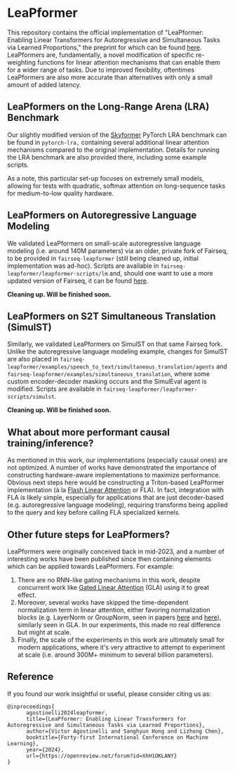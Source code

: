 # LeaPformer
This repository contains the official implementation of "LeaPformer: Enabling Linear Transformers for Autoregressive and Simultaneous Tasks via Learned Proportions," the preprint for which can be found [here](https://arxiv.org/abs/2405.13046). LeaPformers are, fundamentally, a novel modification of specific re-weighting functions for linear attention mechanisms that can enable them for a wider range of tasks. Due to improved flexibility, oftentimes LeaPformers are also more accurate than alternatives with only a small amount of added latency. 

## LeaPformers on the Long-Range Arena (LRA) Benchmark

Our slightly modified version of the [Skyformer](https://arxiv.org/abs/2111.00035) PyTorch LRA benchmark can be found in `pytorch-lra,` containing several additional linear attention mechanisms compared to the original implementation. Details for running the LRA benchmark are also provided there, including some example scripts.

As a note, this particular set-up focuses on extremely small models, allowing for tests with quadratic, softmax attention on long-sequence tasks for medium-to-low quality hardware. 

## LeaPformers on Autoregressive Language Modeling

We validated LeaPformers on small-scale autoregressive language modeling (i.e. around 140M parameters) via an older, private fork of Fairseq, to be provided in `fairseq-leapformer` (still being cleaned up, initial implementation was ad-hoc). Scripts are available in `fairseq-leapformer/leapformer-scripts/lm` and, should one want to use a more updated version of Fairseq, it can be found [here](https://github.com/facebookresearch/fairseq).

**Cleaning up. Will be finished soon.**

## LeaPformers on S2T Simultaneous Translation (SimulST)

Similarly, we validated LeaPformers on SimulST on that same Fairseq fork. Unlike the autoregressive language modeling example, changes for SimulST are also placed in `fairseq-leapformer/examples/speech_to_text/simultaneous_translation/agents` and `fairseq-leapformer/examples/simultaneous_translation`, where some custom encoder-decoder masking occurs and the SimulEval agent is modified. Scripts are available in `fairseq-leapformer/leapformer-scripts/simulst`.

**Cleaning up. Will be finished soon.**

## What about more performant causal training/inference?

As mentioned in this work, our implementations (especially causal ones) are not optimized. A number of works have demonstrated the importance of constructing hardware-aware implementations to maximize performance. Obvious next steps here would be constructing a Triton-based LeaPformer implementation (à la [Flash Linear Attention](https://github.com/sustcsonglin/flash-linear-attention) or FLA). In fact, integration with FLA is likely simple, especially for applications that are just decoder-based (e.g. autoregressive language modeling), requiring transforms being applied to the query and key before calling FLA specialized kernels.

## Other future steps for LeaPformers?

LeaPformers were originally conceived back in mid-2023, and a number of interesting works have been published since then containing elements which can be applied towards LeaPformers. For example: 

1. There are no RNN-like gating mechanisms in this work, despite concurrent work like [Gated Linear Attention](https://github.com/berlino/gated_linear_attention) (GLA) using it to great effect. 
2. Moreover, several works have skipped the time-dependent normalization term in linear attention, either favoring normalization blocks (e.g. LayerNorm or GroupNorm, seen in papers [here](https://aclanthology.org/2022.emnlp-main.473/) and [here](https://arxiv.org/abs/2307.08621)), similarly seen in GLA. In our experiments, this made no real difference but might at scale.
3. Finally, the scale of the experiments in this work are ultimately small for modern applications, where it's very attractive to attempt to experiment at scale (i.e. around 300M+ minimum to several billion parameters).

## Reference

If you found our work insightful or useful, please consider citing us as:

```
@inproceedings{
      agostinelli2024leapformer,
      title={LeaPformer: Enabling Linear Transformers for Autoregressive and Simultaneous Tasks via Learned Proportions},
      author={Victor Agostinelli and Sanghyun Hong and Lizhong Chen},
      booktitle={Forty-first International Conference on Machine Learning},
      year={2024},
      url={https://openreview.net/forum?id=XhH1OKLANY}
}
```
